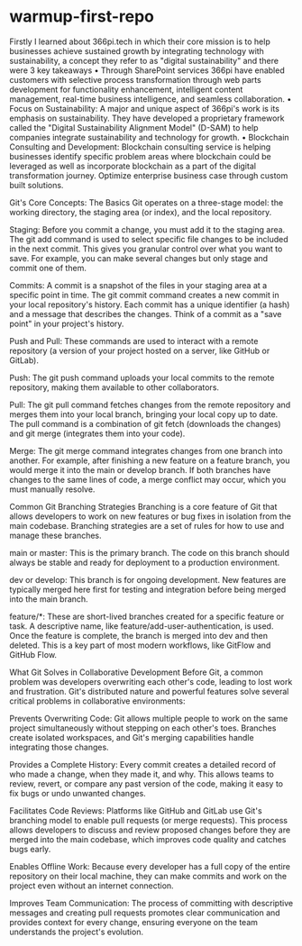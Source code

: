 # warmup-first-repo

Firstly I learned about 366pi.tech in which their core mission is to help businesses achieve sustained growth by integrating technology with sustainability, a concept they refer to as "digital sustainability" and there were 3 key takeaways
•	Through SharePoint services 366pi have enabled customers with selective process transformation through web parts development for functionality enhancement, intelligent content management, real-time business intelligence, and seamless collaboration.
•	Focus on Sustainability: A major and unique aspect of 366pi's work is its emphasis on sustainability. They have developed a proprietary framework called the "Digital Sustainability Alignment Model" (D-SAM) to help companies integrate sustainability and technology for growth.
•	Blockchain Consulting and Development: Blockchain consulting service is helping businesses identify specific problem areas where blockchain could be leveraged as well as incorporate blockchain as a part of the digital transformation journey. Optimize enterprise business case through custom built solutions.

Git's Core Concepts: The Basics
Git operates on a three-stage model: the working directory, the staging area (or index), and the local repository.

Staging: Before you commit a change, you must add it to the staging area. The git add command is used to select specific file changes to be included in the next commit. This gives you granular control over what you want to save. For example, you can make several changes but only stage and commit one of them.

Commits: A commit is a snapshot of the files in your staging area at a specific point in time. The git commit command creates a new commit in your local repository's history. Each commit has a unique identifier (a hash) and a message that describes the changes. Think of a commit as a "save point" in your project's history.

Push and Pull: These commands are used to interact with a remote repository (a version of your project hosted on a server, like GitHub or GitLab).

Push: The git push command uploads your local commits to the remote repository, making them available to other collaborators.

Pull: The git pull command fetches changes from the remote repository and merges them into your local branch, bringing your local copy up to date. The pull command is a combination of git fetch (downloads the changes) and git merge (integrates them into your code).

Merge: The git merge command integrates changes from one branch into another. For example, after finishing a new feature on a feature branch, you would merge it into the main or develop branch. If both branches have changes to the same lines of code, a merge conflict may occur, which you must manually resolve.

Common Git Branching Strategies
Branching is a core feature of Git that allows developers to work on new features or bug fixes in isolation from the main codebase. Branching strategies are a set of rules for how to use and manage these branches.

main or master: This is the primary branch. The code on this branch should always be stable and ready for deployment to a production environment.

dev or develop: This branch is for ongoing development. New features are typically merged here first for testing and integration before being merged into the main branch.

feature/*: These are short-lived branches created for a specific feature or task. A descriptive name, like feature/add-user-authentication, is used. Once the feature is complete, the branch is merged into dev and then deleted. This is a key part of most modern workflows, like GitFlow and GitHub Flow.

What Git Solves in Collaborative Development
Before Git, a common problem was developers overwriting each other's code, leading to lost work and frustration. Git's distributed nature and powerful features solve several critical problems in collaborative environments:

Prevents Overwriting Code: Git allows multiple people to work on the same project simultaneously without stepping on each other's toes. Branches create isolated workspaces, and Git's merging capabilities handle integrating those changes.

Provides a Complete History: Every commit creates a detailed record of who made a change, when they made it, and why. This allows teams to review, revert, or compare any past version of the code, making it easy to fix bugs or undo unwanted changes.

Facilitates Code Reviews: Platforms like GitHub and GitLab use Git's branching model to enable pull requests (or merge requests). This process allows developers to discuss and review proposed changes before they are merged into the main codebase, which improves code quality and catches bugs early.

Enables Offline Work: Because every developer has a full copy of the entire repository on their local machine, they can make commits and work on the project even without an internet connection.

Improves Team Communication: The process of committing with descriptive messages and creating pull requests promotes clear communication and provides context for every change, ensuring everyone on the team understands the project's evolution.
